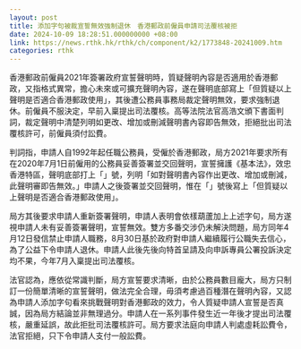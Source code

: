```yaml
---
layout: post
title: 添加字句被裁宣誓無效強制退休　香港郵政前僱員申請司法覆核被拒
date: 2024-10-09 18:28:51.000000000 +08:00
link: https://news.rthk.hk/rthk/ch/component/k2/1773848-20241009.htm
categories: rthk
---
```


香港郵政前僱員2021年簽署政府宣誓聲明時，質疑聲明內容是否適用於香港郵政，又指格式異常，擔心未來或可擴充聲明內容，遂在聲明底部寫上「但質疑以上聲明是否適合香港郵政使用」，其後遭公務員事務局裁定聲明無效，要求強制退休。前僱員不服決定，早前入稟提出司法覆核。高等法院法官高浩文頒下書面判詞，裁定聲明中清楚列明如更改、增加或刪減聲明書內容即告無效，拒絕批出司法覆核許可，前僱員須付訟費。

判詞指，申請人自1992年起任職公務員，受僱於香港郵政，局方2021年要求所有在2020年7月1日前僱用的公務員妥善簽署並交回聲明，宣誓擁護《基本法》，效忠香港特區，聲明底部打上「」號，列明「如對聲明書內容作出更改、增加或刪減，此聲明審即告無效。」申請人之後簽署並交回聲明，惟在「」號後寫上「但質疑以上聲明是否適合香港郵政使用」。

局方其後要求申請人重新簽署聲明，申請人表明會依樣葫蘆加上上述字句，局方遂視申請人未有妥善簽署聲明，宣誓無效。雙方多番交涉仍未解決問題，局方同年4月12日發信禁止申請人職務，8月30日基於政府對申請人繼續履行公職失去信心，為了公益下令申請人退休。申請人此後先後向特首呈請及向申訴專員公署投訴決定均不果，今年7月入稟提出司法覆核。

法官認為，應依從常識判斷，局方宣誓要求清晰，由於公務員數目龐大，局方只制訂一份簡單清晰的宣誓聲明，做法完全合理，毋須考慮過百種潛在聲明內容，又認為申請人添加字句看來挑戰聲明對香港郵政的效力，令人質疑申請人宣誓是否真誠，因為局方結論並非無理過分。申請人在一系列事件發生近一年後才提出司法覆核，嚴重延誤，故此拒批司法覆核許可。局方要求法庭向申請人判處虛耗訟費令，法官拒絕，只下令申請人支付一般訟費。
